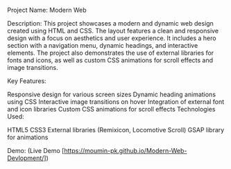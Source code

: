 Project Name: Modern Web

Description:
This project showcases a modern and dynamic web design created using HTML and CSS. The layout features a clean and responsive design with a focus on aesthetics and user experience. It includes a hero section with a navigation menu, dynamic headings, and interactive elements. The project also demonstrates the use of external libraries for fonts and icons, as well as custom CSS animations for scroll effects and image transitions.

Key Features:

Responsive design for various screen sizes
Dynamic heading animations using CSS
Interactive image transitions on hover
Integration of external font and icon libraries
Custom CSS animations for scroll effects
Technologies Used:

HTML5
CSS3
External libraries (Remixicon, Locomotive Scroll)
GSAP library for animations

Demo:
(Live Demo [https://moumin-pk.github.io/Modern-Web-Devlopment/])
